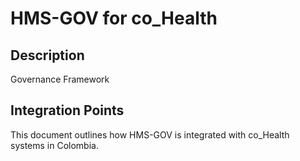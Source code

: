 # HMS-GOV for co_Health

## Description

Governance Framework

## Integration Points

This document outlines how HMS-GOV is integrated with co_Health systems in Colombia.
